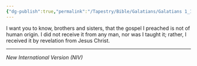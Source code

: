 ```yaml
---
{"dg-publish":true,"permalink":"/Tapestry/Bible/Galatians/Galatians 1_11-12/","title":"Galatians 1:11-12","hide":true,"tags":["bible-verse"],"dgHomeLink":true,"dgShowLocalGraph":true,"dgEnableSearch":true}
---
```



I want you to know, brothers and sisters, that the gospel I preached is not of human origin. I did not receive it from any man, nor was I taught it; rather, I received it by revelation from Jesus Christ.


---
*New International Version (NIV)*